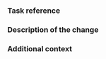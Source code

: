 ### Task reference

<!--

Reference the issue or project item that this pull request is meant to solve.
Use closing tags to have GitHub automatically close the issues when the pull
request is merged.

Good examples are:
- Closes
- Fixes
- Resolves

https://docs.github.com/en/github/managing-your-work-on-github/linking-a-pull-request-to-an-issue#linking-a-pull-request-to-an-issue-using-a-keyword

If you are an outside contributor, please wait to open open pull requests until
first opening or reading over an issue relating to the change. If you're really
set on opening one without an issue, you may simply write N/A, or remove this section.

-->

### Description of the change

<!--

In a short paragraph describe what you've done to solve or implement the changes
required for the selected issue. If there is no issue reference, you'll have to
do the work of an issue and explain in detail why this code change was put together.

-->

### Additional context

<!--

In this section write about some alternate design possibilities, possible drawbacks,
or anything you feel is necessary to reassure the verification process that your
changes are valid. Add some screenshots or video showing the changes in action to
help give reviewers a better understanding of your changes. If you feel this part
is unnecessary, simply write N/A, or remove this section.

-->
